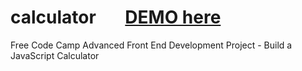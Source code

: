 # calculator   &nbsp; &nbsp; &nbsp; [DEMO here](https://ziweidream.github.io/calculator/)
Free Code Camp Advanced Front End Development Project - Build a JavaScript Calculator
